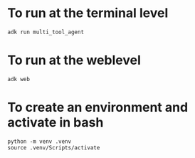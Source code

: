# To run at the terminal level
    adk run multi_tool_agent
# To run at the weblevel
    adk web
# To create an environment and activate in bash
    python -m venv .venv
    source .venv/Scripts/activate
